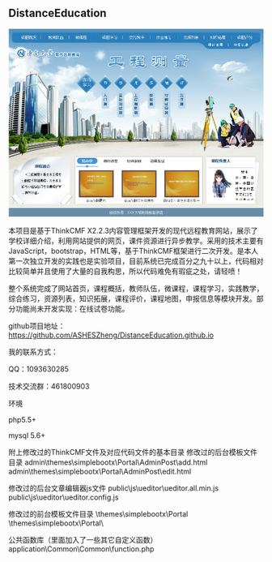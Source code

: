 ## DistanceEducation
![Alt text](https://github.com/ASHESZheng/DistanceEducation.github.io/blob/master/Screenshots/1.png)

本项目是基于ThinkCMF X2.2.3内容管理框架开发的现代远程教育网站，展示了学校详细介绍，利用网站提供的网页，课件资源进行异步教学。采用的技术主要有JavaScript，bootstrap，HTML等，基于ThinkCMF框架进行二次开发。是本人第一次独立开发的实践也是实验项目，目前系统已完成百分之九十以上，代码相对比较简单并且使用了大量的自我构思，所以代码难免有瑕疵之处，请轻喷！

整个系统完成了网站首页，课程概括，教师队伍，微课程，课程学习，实践教学，综合练习，资源列表，知识拓展，课程评价，课程地图，申报信息等模块开发。部分功能尚未开发实现：在线试卷功能。

github项目地址：https://github.com/ASHESZheng/DistanceEducation.github.io

我的联系方式：

QQ：1093630285

技术交流群：461800903

环境

php5.5+

mysql 5.6+

附上修改过的ThinkCMF文件及对应代码文件的基本目录
修改过的后台模板文件目录
admin\themes\simplebootx\Portal\AdminPost\add.html
admin\themes\simplebootx\Portal\AdminPost\edit.html

修改过的后台文章编辑器js文件
public\js\ueditor\ueditor.all.min.js
public\js\ueditor\ueditor.config.js

修改过的前台模板文件目录
\themes\simplebootx\Portal\
\themes\simplebootx\Portal\

公共函数库（里面加入了一些其它自定义函数）
application\Common\Common\function.php

